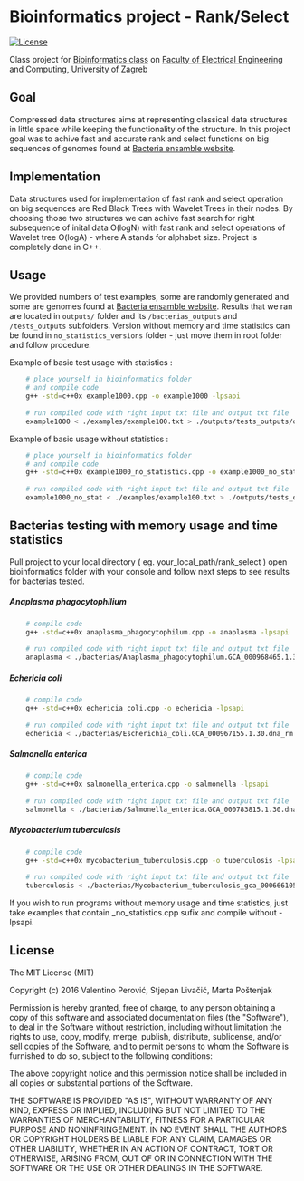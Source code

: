 # Bioinformatics project - Rank/Select


[![License](https://img.shields.io/packagist/l/doctrine/orm.svg)](https://img.shields.io/packagist/l/doctrine/orm.svg)

Class project for [Bioinformatics class](http://www.fer.unizg.hr/en/course/bio) on [Faculty of Electrical Engineering and Computing, University of Zagreb](http://www.fer.unizg.hr/en)


## Goal

Compressed data structures aims at representing classical data structures  in little space while keeping the functionality of the structure. In this project goal was to achive fast and accurate rank and select functions on big sequences of genomes found at [Bacteria ensamble website](http://bacteria.ensembl.org/index.html).

## Implementation

Data structures used for implementation of fast rank and select operation on big sequences are Red Black Trees with Wavelet Trees in their nodes. By choosing those two structures we can achive fast search for right subsequence of inital data O(logN) with fast rank and select operations of Wavelet tree O(logA) - where A stands for alphabet size. Project is completely done in C++.

## Usage

We provided numbers of test examples, some are randomly generated and some are genomes found at [Bacteria ensamble website](http://bacteria.ensembl.org/index.html). Results that we ran are located in `outputs/` folder and its `/bacterias_outputs` and `/tests_outputs` subfolders. Version without memory and time statistics can be found in `no_statistics_versions` folder - just move them in root folder and follow procedure.

Example of basic test usage with statistics :
````bash
    # place yourself in bioinformatics folder
    # and compile code
    g++ -std=c++0x example1000.cpp -o example1000 -lpsapi
    
    # run compiled code with right input txt file and output txt file
    example1000 < ./examples/example100.txt > ./outputs/tests_outputs/output_example1000.txt
`````

Example of basic usage without statistics :
````bash
    # place yourself in bioinformatics folder
    # and compile code
    g++ -std=c++0x example1000_no_statistics.cpp -o example1000_no_stat
    
    # run compiled code with right input txt file and output txt file
    example1000_no_stat < ./examples/example100.txt > ./outputs/tests_outputs/output_example1000_no_stat.txt
`````

## Bacterias testing with memory usage and time statistics

Pull project to your local directory ( eg. your_local_path/rank_select ) open bioinformatics folder with your console and follow next steps to see results for bacterias tested.

##### Anaplasma phagocytophilium

````bash
    # compile code
    g++ -std=c++0x anaplasma_phagocytophilum.cpp -o anaplasma -lpsapi
    
    # run compiled code with right input txt file and output txt file
    anaplasma < ./bacterias/Anaplasma_phagocytophilum.GCA_000968465.1.30.dna.toplevel.fa > ./outputs/bacterias_outputs/output_anaplasma.txt
`````

##### Echericia coli

````bash
    # compile code
    g++ -std=c++0x echericia_coli.cpp -o echericia -lpsapi
    
    # run compiled code with right input txt file and output txt file
    echericia < ./bacterias/Escherichia_coli.GCA_000967155.1.30.dna_rm.toplevel.fa > ./outputs/bacterias_outputs/output_escherichia.txt
`````

##### Salmonella enterica

````bash
    # compile code
    g++ -std=c++0x salmonella_enterica.cpp -o salmonella -lpsapi
    
    # run compiled code with right input txt file and output txt file
    salmonella < ./bacterias/Salmonella_enterica.GCA_000783815.1.30.dna.toplevel.fa > ./outputs/bacterias_outputs/output_salmonela.txt
`````

##### Mycobacterium tuberculosis

````bash
    # compile code
    g++ -std=c++0x mycobacterium_tuberculosis.cpp -o tuberculosis -lpsapi
    
    # run compiled code with right input txt file and output txt file
    tuberculosis < ./bacterias/Mycobacterium_tuberculosis_gca_000666105.GCA_000666105.1.30.dna.toplevel.fa > ./outputs/bacterias_outputs/output_tuberculosis.txt
`````

If you wish to run programs without memory usage and time statistics, just take examples that contain _no_statistics.cpp sufix and compile without -lpsapi.

License
---------
The MIT License (MIT)

Copyright (c) 2016 Valentino Perović, Stjepan Livačić, Marta Poštenjak

Permission is hereby granted, free of charge, to any person obtaining a copy
of this software and associated documentation files (the "Software"), to deal
in the Software without restriction, including without limitation the rights
to use, copy, modify, merge, publish, distribute, sublicense, and/or sell
copies of the Software, and to permit persons to whom the Software is
furnished to do so, subject to the following conditions:

The above copyright notice and this permission notice shall be included in all
copies or substantial portions of the Software.


THE SOFTWARE IS PROVIDED "AS IS", WITHOUT WARRANTY OF ANY KIND, EXPRESS OR
IMPLIED, INCLUDING BUT NOT LIMITED TO THE WARRANTIES OF MERCHANTABILITY,
FITNESS FOR A PARTICULAR PURPOSE AND NONINFRINGEMENT. IN NO EVENT SHALL THE
AUTHORS OR COPYRIGHT HOLDERS BE LIABLE FOR ANY CLAIM, DAMAGES OR OTHER
LIABILITY, WHETHER IN AN ACTION OF CONTRACT, TORT OR OTHERWISE, ARISING FROM,
OUT OF OR IN CONNECTION WITH THE SOFTWARE OR THE USE OR OTHER DEALINGS IN
THE SOFTWARE.


